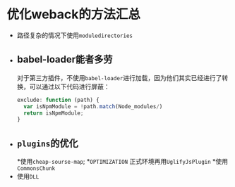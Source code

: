 优化weback的方法汇总<br>
===
* 路径复杂的情况下使用`moduledirectories`
* ## babel-loader能者多劳
    对于第三方插件，不使用`babel-loader`进行加载，因为他们其实已经进行了转换，可以通过以下代码进行屏蔽：
    ```Javascript
    exclude: function (path) {
      var isNpmModule = !path.match(Node_modules/)
      return isNpmModule;
    }
    ```
* ## `plugins`的优化
    *使用`cheap-sourse-map`;
    *`OPTIMIZATION` 正式环境再用`UglifyJsPlugin`
    *使用`CommonsChunk`
* 使用`DLL`
